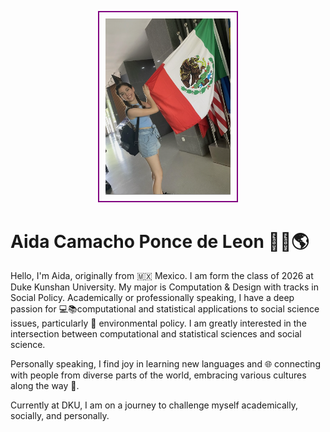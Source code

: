 <p align="center">
  <kbd>
    <img src="photo.png" alt="Aida's Photo" width="200" style="border: 2px solid purple; padding: 10px;"/>
  </kbd>
</p>



# Aida Camacho Ponce de Leon 👩‍💻🌎

Hello, I'm Aida, originally from 🇲🇽 Mexico. I am form the class of 2026 at Duke Kunshan University. My major is Computation & Design with tracks in Social Policy. Academically or professionally speaking, I have a deep passion for 💻📚computational and statistical applications to social science issues, particularly 🌱 environmental policy. I am greatly interested in the intersection between computational and statistical sciences and social science. 

Personally speaking, I find joy in learning new languages and 🌐 connecting with people from diverse parts of the world, embracing various cultures along the way 🌟.

Currently at DKU, I am on a journey to challenge myself academically, socially, and personally.


